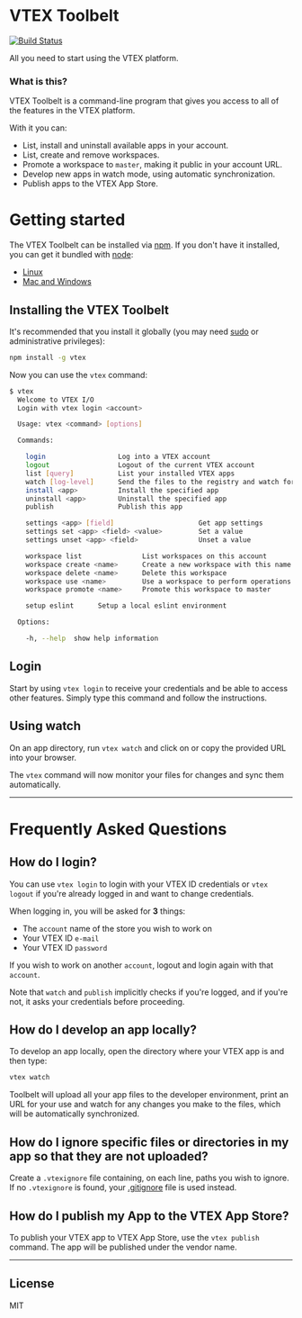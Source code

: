 # VTEX Toolbelt

[![Build Status](https://travis-ci.org/vtex/toolbelt.svg?branch=master)](https://travis-ci.org/vtex/toolbelt)

All you need to start using the VTEX platform.

### What is this?

VTEX Toolbelt is a command-line program that gives you access to all of the features in the VTEX platform.

With it you can:

- List, install and uninstall available apps in your account.
- List, create and remove workspaces.
- Promote a workspace to `master`, making it public in your account URL.
- Develop new apps in watch mode, using automatic synchronization.
- Publish apps to the VTEX App Store.

# Getting started

The VTEX Toolbelt can be installed via [npm](https://www.npmjs.com/).
If you don't have it installed, you can get it bundled with [node](https://nodejs.org/):
 - [Linux](https://nodejs.org/en/download/package-manager/)
 - [Mac and Windows](https://nodejs.org/download/)

## Installing the VTEX Toolbelt

It's recommended that you install it globally (you may need [sudo](http://wiki.ubuntu-br.org/RootSudo) or administrative privileges):

```sh
npm install -g vtex
```

Now you can use the `vtex` command:

```sh
$ vtex
  Welcome to VTEX I/O
  Login with vtex login <account>

  Usage: vtex <command> [options]

  Commands:

    login                  Log into a VTEX account
    logout                 Logout of the current VTEX account
    list [query]           List your installed VTEX apps
    watch [log-level]      Send the files to the registry and watch for changes
    install <app>          Install the specified app
    uninstall <app>        Uninstall the specified app
    publish                Publish this app

    settings <app> [field]                     Get app settings
    settings set <app> <field> <value>         Set a value
    settings unset <app> <field>               Unset a value

    workspace list               List workspaces on this account
    workspace create <name>      Create a new workspace with this name
    workspace delete <name>      Delete this workspace
    workspace use <name>         Use a workspace to perform operations
    workspace promote <name>     Promote this workspace to master

    setup eslint      Setup a local eslint environment

  Options:

    -h, --help  show help information
```

## Login

Start by using `vtex login` to receive your credentials and be able to access other features.
Simply type this command and follow the instructions.

## Using watch

On an app directory, run `vtex watch` and click on or copy the provided URL into your browser.

The `vtex` command will now monitor your files for changes and sync them automatically.

---

# Frequently Asked Questions

## How do I login?

You can use `vtex login` to login with your VTEX ID credentials or `vtex logout` if you're already logged in and want to change credentials.

When logging in, you will be asked for **3** things:

- The `account` name of the store you wish to work on
- Your VTEX ID `e-mail`
- Your VTEX ID `password`

If you wish to work on another `account`, logout and login again with that `account`.

Note that `watch` and `publish` implicitly checks if you're logged, and if you're not, it asks your credentials before proceeding.


## How do I develop an app locally?

To develop an app locally, open the directory where your VTEX app is and then type:

```sh
vtex watch
```

Toolbelt will upload all your app files to the developer environment, print an URL for your use and watch for any changes you make to the files, which will be automatically synchronized.

## How do I ignore specific files or directories in my app so that they are not uploaded?

Create a `.vtexignore` file containing, on each line, paths you wish to ignore.
If no `.vtexignore` is found, your [.gitignore](http://git-scm.com/docs/gitignore) file is used instead.


## How do I publish my App to the VTEX App Store?

To publish your VTEX app to VTEX App Store, use the `vtex publish` command. The app will be published under the vendor name.

---

## License

MIT

